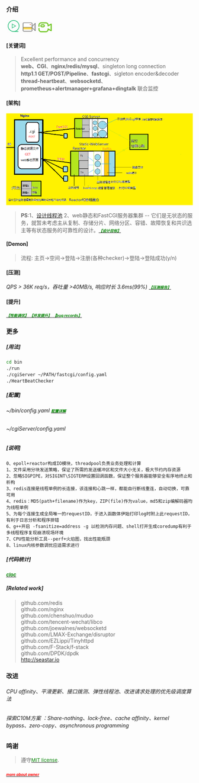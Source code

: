 ### 介绍
 
<a href="https://zlonqi.gitee.io/2020/02/11/lonky-pretty-server/"><img src="./webServer/pages/images/pic/video2.png" alt="video"><img src="./webServer/pages/images/pic/video1.png" alt="video"><img src="./webServer/pages/images/pic/video3.png" alt="video"></a>

#### [关键词]
> Excellent performance and concurrency  
> **web、CGI**、**nginx/redis/mysql**、singleton long connection  
> **http1.1 GET/POST/Pipeline**、**fastcgi**、sigleton encoder&decoder  
> **thread-heartbeat**、**websocketd**、**prometheus+alertmanager+grafana+dingtalk** 联合监控  

#### [架构]

![arch](./webServer/pages/images/pic/arch1.png)  

> **PS**:1、<a href="https://www.yuque.com/longky/gw0h0i/msv5op">设计线程池</a> 2、web静态和FastCGI服务器集群 -- 它们是无状态的服务，就暂未考虑主从复制、存储分片、网络分区、容错、故障恢复和共识选主等有状态服务的可靠性的设计。<a href="https://www.yuque.com/longky/btxa2q/rus66z"><font size=1 color=green>***【设计目标】***</font></a>

#### [Demon]

> 流程: 主页->空间->登陆->注册(各种checker)->登陆->登陆成功(y/n)

#### [压测]

 *QPS > 36K req/s，吞吐量 >40MB/s, 响应时长 3.6ms(99%)* <a href="https://www.yuque.com/longky/gw0h0i/ulipsg"><font size=1 color=green>***【压测报告】***</font></a>

#### [提升] 
<a href="https://www.yuque.com/longky/xx7ivw/bsflrs"><font size=1 color=green>***【性能调优】*** </font></a>
<a href="https://www.yuque.com/longky/xx7ivw/uw0ckr"><font size=1 color=green>***【并发提升】*** </font></a>
<a href="https://zlonqi.gitee.io/2021/02/22/note/"><font size=1 color=green>***【bug records】***</font></a>

### 更多

##### [用法]

```bash
cd bin
./run
./cgiServer ~/PATH/fastcgi/config.yaml 
./HeartBeatChecker
```

##### [配置]
###### ~/bin/config.yaml <a href="https://www.yuque.com/longky/gw0h0i/xeglug"><font size=1 color=green>***配置详解***</font></a>
###### ~/cgiServer/config.yaml
##### [说明]
```
0、epoll+reactor构成IO模块，threadpool负责业务处理和计算
1、文件采用分块发送策略，保证了所需的发送缓冲区和文件大小无关，极大节约内存资源
2、忽略SIGPIPE，对SIGINT\SIGTERM设置回调函数，保证整个服务器能够安全有序地终止和析构
3、redis连接是线程单例的长连接，该连接和心跳一样，都能自行断线重连，自动切换，可靠可用
4、redis：MD5(path+filename)作为key，ZIP(file)作为value，md5和zip编解码器均为线程单例
5、为每个连接生成全局唯一的requestID，于进入函数体伊始打印log时附上此requestID，有利于日志分析和程序排错
6、g++开启 -fsanitize=address -g 以检测内存问题、shell打开生成coredump有利于多线程程序复现崩溃现场环境
7、CPU性能分析工具--perf+火焰图，找出性能瓶颈
8、linux内核参数调优应适需求进行
```

##### [代码统计]

<a href="https://www.yuque.com/longky/gw0h0i/gzx302"><font size=2 color=green>***cloc***</font></a>

##### [Related work]
> github.com/redis  
> github.com/nginx   
> github.com/chenshuo/muduo  
> github.com/tencent-wechat/libco  
> github.com/joewalnes/websocketd  
> github.com/LMAX-Exchange/disruptor  
> github.com/EZLippi/Tinyhttpd  
> github.com/F-Stack/f-stack  
> github.com/DPDK/dpdk  
> http://seastar.io  


### 改进
###### CPU affinity、平滑更新、接口拨测、弹性线程池、改进请求处理的优先级调度算法
###### 探索C10M方案 ：Share-nothing、lock-free、cache affinity、kernel bypass、zero-copy、asynchronous programming

### 鸣谢
> 遵守<a href="http://www.ruanyifeng.com/blog/2011/05/how_to_choose_free_software_licenses.html"><font size=2 color=green>MIT license</font></a>.
##### <a href="https://zlonqi.github.io"> <font size="1" color="red">***more about owner***</font> </a>

